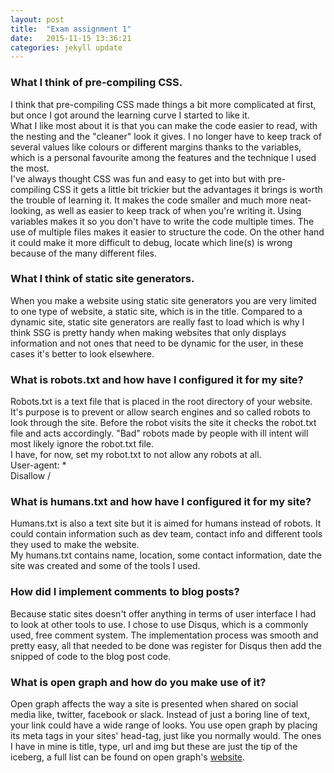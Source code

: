 ```yaml
---
layout: post
title:  "Exam assignment 1"
date:   2015-11-15 13:36:21
categories: jekyll update
---
```

<h3>What I think of pre-compiling CSS.</h3>
I think that pre-compiling CSS made things a bit more complicated at first, but once I got around the learning
curve I started to like it. <br>
What I like most about it is that you can make the code easier to read, with the nesting and 
the "cleaner" look it gives. I no longer have to keep track of several values like colours or different margins thanks to the 
variables, which is a personal favourite among the features and the technique I used the most. <br>
I've always thought CSS was fun and easy to get into but with pre-compiling CSS it gets a little bit trickier but the 
advantages it brings is worth the trouble of learning it. It makes the code smaller and much more neat-looking, as well 
as easier to keep track of when you're writing it. Using variables makes it so you don't have to write the code multiple 
times. The use of multiple files makes it easier to structure the code. On the other hand it could make it more difficult 
to debug, locate which line(s) is wrong because of the many different files.

<h3>What I think of static site generators.</h3>
When you make a website using static site generators you are very limited to one type of website, a static site, 
which is in the title. Compared to a dynamic site, static site generators are really fast to load which is why I think 
SSG is pretty handy when making websites that only displays information and not ones that need to be dynamic for the user, 
in these cases it's better to look elsewhere. <br>

<h3>What is robots.txt and how have I configured it for my site?</h3>
Robots.txt is a text file that is placed in the root directory of your website. It's purpose is to prevent or allow search 
engines and so called robots to look through the site. Before the robot visits the site it checks the robot.txt file and acts 
accordingly. "Bad" robots made by people with ill intent will most likely ignore the robot.txt file. <br>
I have, for now, set my robot.txt to not allow any robots at all. <br>
User-agent: * <br>
Disallow / <br>

<h3>What is humans.txt and how have I configured it for my site?</h3>
Humans.txt is also a text site but it is aimed for humans instead of robots. It could contain information such as 
dev team, contact info and different tools they used to make the website.<br>
My humans.txt contains name, location, some contact information, date the site was created and some of the tools I used.

<h3>How did I implement comments to blog posts?</h3>
Because static sites doesn't offer anything in terms of user interface I had to look at other tools to use. I chose to use 
Disqus, which is a commonly used, free comment system. The implementation process was smooth and pretty easy, all that needed 
to be done was register for Disqus then add the snipped of code to the blog post code.

<h3>What is open graph and how do you make use of it?</h3>
Open graph affects the way a site is presented when shared on social media like, twitter, facebook or slack. Instead of just 
a boring line of text, your link could have a wide range of looks. You use open graph by placing its meta tags in your sites' 
head-tag, just like you normally would. The ones I have in mine is title, type, url and img but these are just the tip of the 
iceberg, a full list can be found on open graph's <a href="http://ogp.me/">website</a>.


[jekyll]:      http://jekyllrb.com
[jekyll-gh]:   https://github.com/jekyll/jekyll
[jekyll-help]: https://github.com/jekyll/jekyll-help